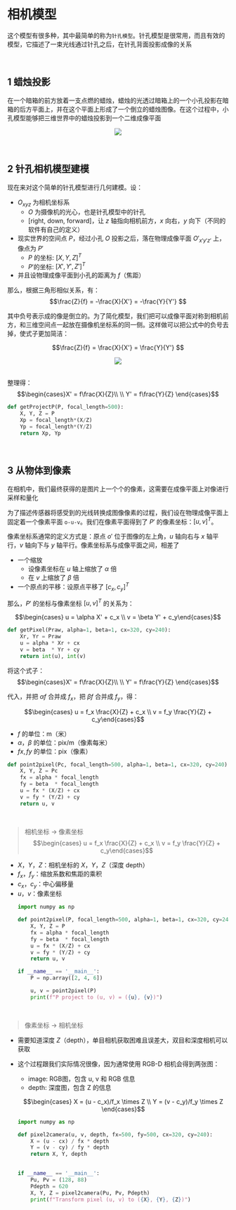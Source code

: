 &emsp;
# 相机模型

这个模型有很多种，其中最简单的称为`针孔模型`。针孔模型是很常用，而且有效的模型，它描述了一束光线通过针孔之后，在针孔背面投影成像的关系



&emsp;
## 1 蜡烛投影
在一个暗箱的前方放着一支点燃的蜡烛，蜡烛的光透过暗箱上的一个小孔投影在暗箱的后方平面上，并在这个平面上形成了一个倒立的蜡烛图像。在这个过程中，小孔模型能够把三维世界中的蜡烛投影到一个二维成像平面

<div align="center">
    <image src="./imgs/cameraModel.png" width >
</div>


&emsp;
## 2 针孔相机模型建模
现在来对这个简单的针孔模型进行几何建模。设：
- $O_{xyz}$ 为相机坐标系
  - $O$ 为摄像机的光心，也是针孔模型中的针孔
  - [right, down, forward]，让 $z$ 轴指向相机前方，$x$ 向右，$y$ 向下（不同的软件有自己的定义）
- 现实世界的空间点 $P$，经过小孔 $O$ 投影之后，落在物理成像平面 $O'_{x'y'z'}$ 上，像点为 $P'$
  - $P$ 的坐标: $[X, Y, Z]^T$
  - $P'$的坐标: $[X', Y', Z']^T$
- 并且设物理成像平面到小孔的距离为 $f$（焦距）


那么，根据三角形相似关系，有：
$$\frac{Z}{f} = -\frac{X}{X'} = -\frac{Y}{Y'} $$

其中负号表示成的像是倒立的。为了简化模型，我们把可以成像平面对称到相机前方，和三维空间点一起放在摄像机坐标系的同一侧。这样做可以把公式中的负号去掉，使式子更加简洁：

$$\frac{Z}{f} = \frac{X}{X'} = \frac{Y}{Y'} $$

<div align="center">
    <image src="./imgs/cameraModel.png" width >
</div>
&emsp;

整理得：
$$\begin{cases}X' = f\frac{X}{Z}\\ 
\\ Y' = f\frac{Y}{Z} \end{cases}$$

```py
def getProjectP(P, focal_length=500):
    X, Y, Z = P
    Xp = focal_length*(X/Z)
    Yp = focal_length*(Y/Z)
    return Xp, Yp
```


&emsp;
## 3 从物体到像素
在相机中，我们最终获得的是图片上一个个的像素，这需要在成像平面上对像进行采样和量化

为了描述传感器将感受到的光线转换成图像像素的过程，我们设在物理成像平面上固定着一个像素平面 `o-u-v`。我们在像素平面得到了 $P'$ 的像素坐标：$[u, v]^T$。

像素坐标系通常的定义方式是：原点 $o'$ 位于图像的左上角，$u$ 轴向右与 $x$ 轴平行，$v$ 轴向下与 $y$ 轴平行。像素坐标系与成像平面之间，相差了
- 一个缩放
    - 设像素坐标在 $u$ 轴上缩放了 $α$ 倍
    - 在 $v$ 上缩放了 $β$ 倍
- 一个原点的平移：设原点平移了 $[c_x, c_y]^T$

那么，$P'$ 的坐标与像素坐标 $[u, v]^T$ 的关系为：

$$\begin{cases} u = \alpha X' + c_x \\
v = \beta Y' + c_y\end{cases}$$

```py
def getPixel(Praw, alpha=1, beta=1, cx=320, cy=240):
    Xr, Yr = Praw
    u = alpha * Xr + cx
    v = beta  * Yr + cy
    return int(u), int(v)
```

将这个式子：
$$\begin{cases}X' = f\frac{X}{Z}\\ 
\\ Y' = f\frac{Y}{Z} \end{cases}$$

代入，并把 $\alpha f$ 合并成 $f_x$，把 $\beta f$ 合并成 $f_y$，得：

$$\begin{cases} u = f_x \frac{X}{Z} + c_x \\
v = f_y \frac{Y}{Z}  + c_y\end{cases}$$

- $f$ 的单位：m（米）
- $α， β$ 的单位：pix/m（像素每米）
- $fx, fy$ 的单位：pix（像素）

```py
def point2pixel(Pc, focal_length=500, alpha=1, beta=1, cx=320, cy=240):
    X, Y, Z = Pc
    fx = alpha * focal_length
    fy = beta  * focal_length
    u = fx * (X/Z) + cx
    v = fy * (Y/Z) + cy
    return u, v
```

&emsp;
>相机坐标 -> 像素坐标
$$\begin{cases} u = f_x \frac{X}{Z} + c_x \\
v = f_y \frac{Y}{Z}  + c_y\end{cases}$$
- $X，Y，Z$：相机坐标的 $X，Y，Z$（深度 depth）
- $f_x，f_y$：缩放系数和焦距的乘积
- $c_x，c_y$：中心偏移量
- $u，v$：像素坐标
  ```py
  import numpy as np

  def point2pixel(P, focal_length=500, alpha=1, beta=1, cx=320, cy=240):
      X, Y, Z = P
      fx = alpha * focal_length
      fy = beta  * focal_length
      u = fx * (X/Z) + cx
      v = fy * (Y/Z) + cy
      return u, v

  if __name__ == '__main__':
      P = np.array([2, 4, 6])

      u, v = point2pixel(P)
      print(f"P project to (u, v) = ({u}, {v})")
  ```

&emsp;
>像素坐标 -> 相机坐标
- 需要知道深度 $Z$（depth），单目相机获取困难且误差大，双目和深度相机可以获取
- 这个过程跟我们实际情况很像，因为通常使用 RGB-D 相机会得到两张图：
  - image: RGB图，包含 u, v 和 RGB 信息
  - depth: 深度图，包含 Z 的信息

  $$\begin{cases} X = (u - c_x)/f_x \times Z  \\
  Y = (v - c_y)/f_y \times Z \end{cases}$$
  ```py
  import numpy as np

  def pixel2camera(u, v, depth, fx=500, fy=500, cx=320, cy=240):
      X = (u - cx) / fx * depth
      Y = (v - cy) / fy * depth
      return X, Y, depth
      

  if __name__ == '__main__':
      Pu, Pv = (128, 88)
      Pdepth = 620
      X, Y, Z = pixel2camera(Pu, Pv, Pdepth)
      print(f"Transform pixel (u, v) to ({X}, {Y}, {Z})")
  ```